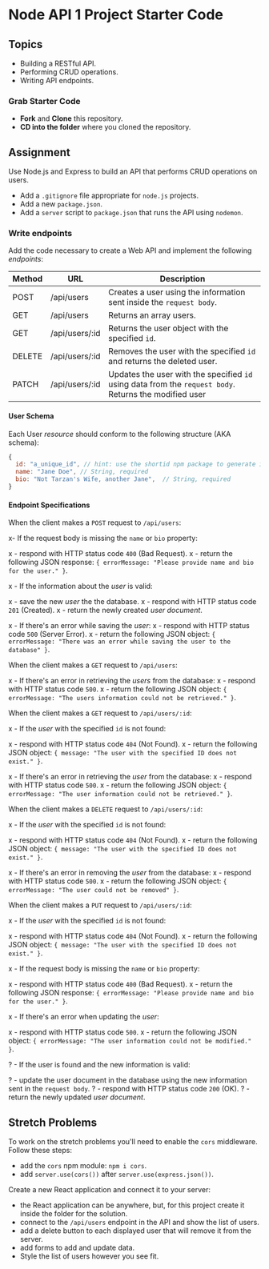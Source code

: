 # Node API 1 Project Starter Code

## Topics

- Building a RESTful API.
- Performing CRUD operations.
- Writing API endpoints.

### Grab Starter Code

- **Fork** and **Clone** this repository.
- **CD into the folder** where you cloned the repository.

## Assignment

Use Node.js and Express to build an API that performs CRUD operations on users.

- Add a `.gitignore` file appropriate for `node.js` projects.
- Add a new `package.json`.
- Add a `server` script to `package.json` that runs the API using `nodemon`.

### Write endpoints

Add the code necessary to create a Web API and implement the following _endpoints_:

| Method | URL            | Description                                                                                            |
| ------ | -------------- | ------------------------------------------------------------------------------------------------------ |
| POST   | /api/users     | Creates a user using the information sent inside the `request body`.                                   |
| GET    | /api/users     | Returns an array users.                                                                                |
| GET    | /api/users/:id | Returns the user object with the specified `id`.                                                       |
| DELETE | /api/users/:id | Removes the user with the specified `id` and returns the deleted user.                                 |
| PATCH  | /api/users/:id | Updates the user with the specified `id` using data from the `request body`. Returns the modified user |

#### User Schema

Each User _resource_ should conform to the following structure (AKA schema):

```js
{
  id: "a_unique_id", // hint: use the shortid npm package to generate it
  name: "Jane Doe", // String, required
  bio: "Not Tarzan's Wife, another Jane",  // String, required
}
```

#### Endpoint Specifications

When the client makes a `POST` request to `/api/users`: 

x- If the request body is missing the `name` or `bio` property: 

 x - respond with HTTP status code `400` (Bad Request).
 x - return the following JSON response: `{ errorMessage: "Please provide name and bio for the user." }`.

x - If the information about the _user_ is valid:

 x - save the new _user_ the the database.
 x - respond with HTTP status code `201` (Created).
 x - return the newly created _user document_.

x - If there's an error while saving the _user_:
  x - respond with HTTP status code `500` (Server Error).
  x - return the following JSON object: `{ errorMessage: "There was an error while saving the user to the database" }`.

When the client makes a `GET` request to `/api/users`:

x - If there's an error in retrieving the _users_ from the database:
 x - respond with HTTP status code `500`.
 x - return the following JSON object: `{ errorMessage: "The users information could not be retrieved." }`.

When the client makes a `GET` request to `/api/users/:id`:

x - If the _user_ with the specified `id` is not found:

  x - respond with HTTP status code `404` (Not Found).
  x - return the following JSON object: `{ message: "The user with the specified ID does not exist." }`.

x - If there's an error in retrieving the _user_ from the database:
  x - respond with HTTP status code `500`.
  x - return the following JSON object: `{ errorMessage: "The user information could not be retrieved." }`.

When the client makes a `DELETE` request to `/api/users/:id`:

x - If the _user_ with the specified `id` is not found:

  x - respond with HTTP status code `404` (Not Found).
  x - return the following JSON object: `{ message: "The user with the specified ID does not exist." }`.

x - If there's an error in removing the _user_ from the database:
  x - respond with HTTP status code `500`.
  x - return the following JSON object: `{ errorMessage: "The user could not be removed" }`.

When the client makes a `PUT` request to `/api/users/:id`:

x - If the _user_ with the specified `id` is not found:

  x - respond with HTTP status code `404` (Not Found).
  x - return the following JSON object: `{ message: "The user with the specified ID does not exist." }`.

x - If the request body is missing the `name` or `bio` property:

  x - respond with HTTP status code `400` (Bad Request).
  x - return the following JSON response: `{ errorMessage: "Please provide name and bio for the user." }`.

x - If there's an error when updating the _user_:

  x - respond with HTTP status code `500`.
  x - return the following JSON object: `{ errorMessage: "The user information could not be modified." }`.

? - If the user is found and the new information is valid:

  ? - update the user document in the database using the new information sent in the `request body`.
  ? - respond with HTTP status code `200` (OK).
  ? - return the newly updated _user document_.

## Stretch Problems

To work on the stretch problems you'll need to enable the `cors` middleware. Follow these steps:

- add the `cors` npm module: `npm i cors`.
- add `server.use(cors())` after `server.use(express.json())`.

Create a new React application and connect it to your server:

- the React application can be anywhere, but, for this project create it inside the folder for the solution.
- connect to the `/api/users` endpoint in the API and show the list of users.
- add a delete button to each displayed user that will remove it from the server.
- add forms to add and update data.
- Style the list of users however you see fit.
